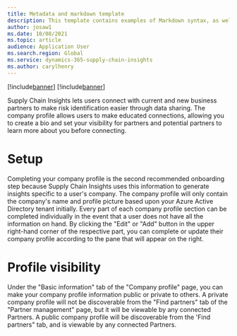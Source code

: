 ```yaml
---
title: Metadata and markdown template
description: This template contains examples of Markdown syntax, as well as guidance on setting the metadata.
author: josaw1
ms.date: 10/08/2021
ms.topic: article
audience: Application User
ms.search.region: Global
ms.service: dynamics-365-supply-chain-insights
ms.author: carylhenry
---
```


[!include[banner](includes/banner.md)]
[!include[banner](includes/preview-banner.md)]

Supply Chain Insights lets users connect with current and new business partners to make risk identification easier through data sharing. The company profile allows users to make educated connections, allowing you to create a bio and set your visibility for partners and potential partners to learn more about you before connecting.


# Setup
Completing your company profile is the second recommended onboarding step because Supply Chain Insights uses this information to generate insights specific to a user's company. The company profile will only contain the company's name and profile picture based upon your Azure Active Directory tenant initially. Every part of each company profile section can be completed individually in the event that a user does not have all the information on hand. By clicking the "Edit" or "Add" button in the upper right-hand corner of the respective part, you can complete or update their company profile according to the pane that will appear on the right.

# Profile visibility
Under the  "Basic information" tab of the "Company profile" page, you can make your company profile information public or private to others. A private company profile will not be discoverable from the "Find partners" tab of the "Partner management" page, but it will be viewable by any connected Partners. A public company profile will be discoverable from the 'Find partners" tab, and is viewable by any connected  Partners.
